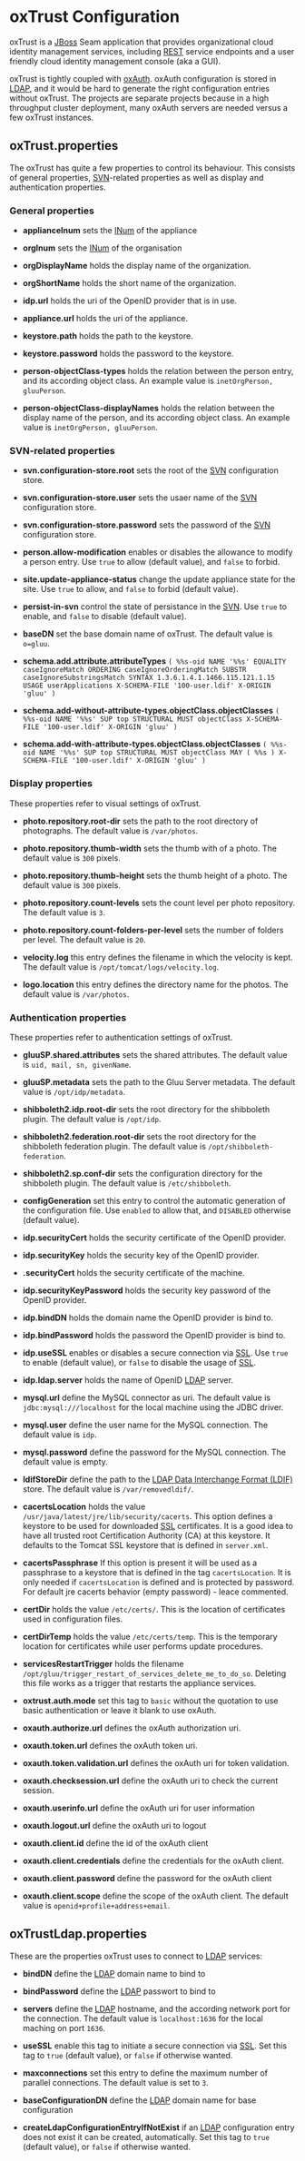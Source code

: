 # oxTrust Configuration

oxTrust is a [JBoss][jboss] Seam application that provides
organizational cloud identity management services, including
[REST][rest] service endpoints and a user friendly cloud identity
management console (aka a GUI).

oxTrust is tightly coupled with [oxAuth][oxauth]. oxAuth configuration
is stored in [LDAP][ldap], and it would be hard to generate the right
configuration entries without oxTrust. The projects are separate
projects because in a high throughput cluster deployment, many oxAuth
servers are needed versus a few oxTrust instances.

## oxTrust.properties

The oxTrust has quite a few properties to control its behaviour. This
consists of general properties, [SVN][svn]-related properties as well as
display and authentication properties.

### General properties

 * __applianceInum__ sets the [INum][inum] of the appliance

 * __orgInum__ sets the [INum][inum] of the organisation

 * __orgDisplayName__ holds the display name of the organization.

 * __orgShortName__ holds the short name of the organization.

 * __idp.url__ holds the uri of the OpenID provider that is in use.

 * __appliance.url__ holds the uri of the appliance.

 * __keystore.path__ holds the path to the keystore.

 * __keystore.password__ holds the password to the keystore.

 * __person-objectClass-types__ holds the relation between the person 
   entry, and its according object class. An example value is
   `inetOrgPerson, gluuPerson`.

 * __person-objectClass-displayNames__ holds the relation between the
   display name of the person, and its according object class. An 
   example value is `inetOrgPerson, gluuPerson`.

### SVN-related properties

 * __svn.configuration-store.root__ sets the root of the [SVN][svn]
   configuration store.

 * __svn.configuration-store.user__ sets the usaer name of the
   [SVN][svn] configuration store.

 * __svn.configuration-store.password__ sets the password of the 
   [SVN][svn] configuration store.

 * __person.allow-modification__ enables or disables the allowance to
   modify a person entry. Use `true` to allow (default value), and
   `false` to forbid.

 * __site.update-appliance-status__ change the update appliance state
   for the site. Use `true` to allow, and `false` to forbid (default
   value).

 * __persist-in-svn__ control the state of persistance in the
   [SVN][svn]. Use `true` to enable, and `false` to disable (default
   value).

 * __baseDN__ set the base domain name of oxTrust. The default value is
   `o=gluu`.

 * __schema.add.attribute.attributeTypes__ `( %%s-oid NAME '%%s' EQUALITY caseIgnoreMatch ORDERING caseIgnoreOrderingMatch SUBSTR caseIgnoreSubstringsMatch SYNTAX 1.3.6.1.4.1.1466.115.121.1.15 USAGE userApplications X-SCHEMA-FILE '100-user.ldif' X-ORIGIN 'gluu' )`

 * __schema.add-without-attribute-types.objectClass.objectClasses__ `( %%s-oid NAME '%%s' SUP top STRUCTURAL MUST objectClass X-SCHEMA-FILE '100-user.ldif' X-ORIGIN 'gluu' )`

 * __schema.add-with-attribute-types.objectClass.objectClasses__ `( %%s-oid NAME '%%s' SUP top STRUCTURAL MUST objectClass MAY ( %%s ) X-SCHEMA-FILE '100-user.ldif' X-ORIGIN 'gluu' )`

### Display properties

These properties refer to visual settings of oxTrust.

 * __photo.repository.root-dir__ sets the path to the root directory of
   photographs. The default value is `/var/photos`.

 * __photo.repository.thumb-width__ sets the thumb with of a photo. 
   The default value is `300` pixels.

 * __photo.repository.thumb-height__ sets the thumb height of a photo.
   The default value is `300` pixels.

 * __photo.repository.count-levels__ sets the count level per photo
   repository. The default value is `3`.

 * __photo.repository.count-folders-per-level__ sets the number of
   folders per level. The default value is `20`.

 * __velocity.log__ this entry defines the filename in which the
   velocity is kept. The default value is `/opt/tomcat/logs/velocity.log`.

 * __logo.location__ this entry defines the directory name for the
   photos. The default value is `/var/photos`.

### Authentication properties 

These properties refer to authentication settings of oxTrust.

 * __gluuSP.shared.attributes__ sets the shared attributes. The default
   value is `uid, mail, sn, givenName`.

 * __gluuSP.metadata__ sets the path to the Gluu Server metadata. The
   default value is `/opt/idp/metadata`.

 * __shibboleth2.idp.root-dir__ sets the root directory for the
   shibboleth plugin. The default value is `/opt/idp`.

 * __shibboleth2.federation.root-dir__ sets the root directory for the
   shibboleth federation plugin. The default value is
   `/opt/shibboleth-federation`.

 * __shibboleth2.sp.conf-dir__ sets the configuration directory for the
   shibboleth plugin. The default value is `/etc/shibboleth`.

 * __configGeneration__ set this entry to control the automatic
   generation of the configuration file. Use `enabled` to allow that, 
   and `DISABLED` otherwise (default value).

 * __idp.securityCert__ holds the security certificate of the OpenID
   provider.

 * __idp.securityKey__ holds the security key of the OpenID provider.

 * __.securityCert__ holds the security certificate of the machine.

 * __idp.securityKeyPassword__ holds the security key password of the
   OpenID provider.

 * __idp.bindDN__ holds the domain name the OpenID provider is bind to.

 * __idp.bindPassword__ holds the password the OpenID provider is bind to.

 * __idp.useSSL__ enables or disables a secure connection via
   [SSL][ssl]. Use `true` to enable (default value), or `false` to disable
   the usage of [SSL][ssl].

 * __idp.ldap.server__ holds the name of OpenID [LDAP][ldap] server.

 * __mysql.url__ define the MySQL connector as uri. The default value is
   `jdbc:mysql:///localhost` for the local machine using the JDBC driver.

 * __mysql.user__ define the user name for the MySQL connection. The
   default value is `idp`.

 * __mysql.password__ define the password for the MySQL connection. The
   default value is empty.

 * __ldifStoreDir__  define the path to the [LDAP Data Interchange Format
   (LDIF)][ldif] store. The default value is `/var/removedldif/`.

 * __cacertsLocation__ holds the value
   `/usr/java/latest/jre/lib/security/cacerts`. This option defines a
   keystore to be used for downloaded [SSL][ssl] certificates. It is a 
   good idea to have all trusted root Certification Authority (CA) at 
   this keystore. It defaults to the Tomcat SSL keystore that is defined in
   `server.xml`.

 * __cacertsPassphrase__ If this option is present it will be used as a
   passphrase to a keystore that is defined in the tag `cacertsLocation`.
   It is only needed if `cacertsLocation` is defined and is protected by 
   password. For default jre cacerts behavior (empty password) - leace 
   commented.

 * __certDir__ holds the value `/etc/certs/`. This is the location of
   certificates used in configuration files.

 * __certDirTemp__ holds the value `/etc/certs/temp`. This is the
   temporary location for certificates while user performs update
   procedures.

 * __servicesRestartTrigger__ holds the filename
   `/opt/gluu/trigger_restart_of_services_delete_me_to_do_so`. Deleting
   this file works as a trigger that restarts the appliance services.

 * __oxtrust.auth.mode__  set this tag to `basic` without the quotation 
   to use basic authentication or leave it blank to use oxAuth.

 * __oxauth.authorize.url__ defines the oxAuth authorization uri.

 * __oxauth.token.url__ defines the oxAuth token uri.

 * __oxauth.token.validation.url__ defines the oxAuth uri for token
   validation.

 * __oxauth.checksession.url__ define the oxAuth uri to check the
   current session.

 * __oxauth.userinfo.url__ define the oxAuth uri for user information

 * __oxauth.logout.url__ define the oxAuth uri to logout

 * __oxauth.client.id__ define the id of the oxAuth client

 * __oxauth.client.credentials__ define the credentials for the oxAuth
   client.

 * __oxauth.client.password__ define the password for the oxAuth client

 * __oxauth.client.scope__ define the scope of the oxAuth client. The
   default value is `openid+profile+address+email`.

## oxTrustLdap.properties

These are the properties oxTrust uses to connect to [LDAP][ldap]
services:

 * __bindDN__ define the [LDAP][ldap] domain name to bind to

 * __bindPassword__ define the [LDAP][ldap] passwort to bind to

 * __servers__ define the [LDAP][ldap] hostname, and the according
   network port for the connection. The default value is 
   `localhost:1636` for the local maching on port `1636`.

 * __useSSL__ enable this tag to initiate a secure connection via 
   [SSL][ssl]. Set this tag to `true` (default value), or `false` 
   if otherwise wanted.

 * __maxconnections__ set this entry to define the maximum number of
   parallel connections. The default value is set to `3`.

 * __baseConfigurationDN__ define the [LDAP][ldap] domain name for base
   configuration

 * __createLdapConfigurationEntryIfNotExist__ if an [LDAP][ldap]
   configuration entry does not exist it can be created, automatically. 
   Set this tag to `true` (default value), or `false` if otherwise wanted.

[inum]: https://en.wikipedia.org/wiki/INum_Initiative "INum Initiative, Wikipedia"

[jboss]: https://en.wikipedia.org/wiki/WildFly "JBoss, Wildfly, Wikipedia"

[ldap]: https://en.wikipedia.org/wiki/Lightweight_Directory_Access_Protocol "Lightweight Directory Access Protocol (LDAP), Wikipedia"

[ldif]: https://en.wikipedia.org/wiki/LDAP_Data_Interchange_Format "LDAP Data Interchange Format (LDIF), Wikipedia"

[oxauth]: http://www.gluu.org/docs/reference/oxAuth/ "oxAuth, Gluu Docs"

[rest]: https://en.wikipedia.org/wiki/Representational_state_transfer "Representational state transfer (REST), Wikipedia"

[ssl]: https://en.wikipedia.org/wiki/Transport_Layer_Security "Transport Layer Security, Wikipedia"

[svn]: https://en.wikipedia.org/wiki/Apache_Subversion "Apache Subversion, Wikipedia"
